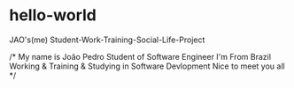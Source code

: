 # hello-world
JAO's(me) Student-Work-Training-Social-Life-Project

/* My name is João Pedro
   Student of Software Engineer
   I'm From Brazil
   Working & Training & Studying
   in Software Devlopment
   Nice to meet you all
*/
